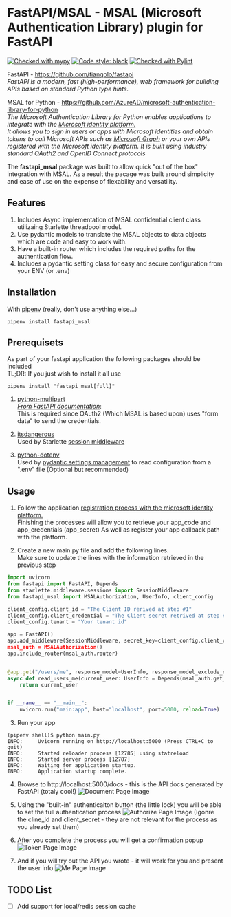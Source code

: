 # FastAPI/MSAL - MSAL (Microsoft Authentication Library) plugin for FastAPI
[![Checked with mypy](http://www.mypy-lang.org/static/mypy_badge.svg)](http://mypy-lang.org/)
[![Code style: black](https://img.shields.io/badge/code%20style-black-000000.svg)](https://github.com/psf/black)
[![Checked with Pylint](https://github.com/dudil/fastapi_msal/actions/workflows/lint.yml/badge.svg)](https://github.com/dudil/fastapi_msal/actions/workflows/lint.yml)

FastAPI - https://github.com/tiangolo/fastapi  
_FastAPI is a modern, fast (high-performance), web framework for building APIs based on standard Python type hints._  

MSAL for Python - https://github.com/AzureAD/microsoft-authentication-library-for-python  
_The Microsoft Authentication Library for Python enables applications to integrate with the 
[Microsoft identity platform.](https://aka.ms/aaddevv2)  
It allows you to sign in users or apps with Microsoft identities
and obtain tokens to call Microsoft APIs such as [Microsoft Graph](https://graph.microsoft.io/) 
or your own APIs registered with the Microsoft identity platform. 
It is built using industry standard OAuth2 and OpenID Connect protocols_

The **fastapi_msal** package was built to allow quick "out of the box" integration with MSAL.
As a result the pacage was built around simplicity and ease of use on the expense of flexability and versatility.

## Features
1. Includes Async implementation of MSAL confidential client class utilizaing Starlette threadpool model.
1. Use pydantic models to translate the MSAL objects to data objects which are code and easy to work with.
1. Have a built-in router which includes the required paths for the authentication flow.
1. Includes a pydantic setting class for easy and secure configuration from your ENV (or .env)

## Installation
With [pipenv](https://pipenv.pypa.io/en/latest/) (really, don't use anything else...)
```shell
pipenv install fastapi_msal
```

## Prerequisets
As part of your fastapi application the following packages should be included  
TL;DR: If you just wish to install it all use  
```shell
pipenv install "fastapi_msal[full]"
```

1. [python-multipart](https://andrew-d.github.io/python-multipart/)  
_[From FastAPI documentation](https://fastapi.tiangolo.com/tutorial/security/first-steps/#run-it)_:  
This is required since OAuth2 (Which MSAL is based upon) uses "form data" to send the credentials.

1. [itsdangerous](https://github.com/pallets/itsdangerous)  
Used by Starlette [session middleware](https://www.starlette.io/middleware/)

1. [python-dotenv](https://github.com/theskumar/python-dotenv)  
Used by [pydantic settings management](https://pydantic-docs.helpmanual.io/usage/settings/) 
   to read configuration from a ".env" file (Optional but recommended)

## Usage
1. Follow the application [registration process
with the microsoft identity platform.](https://docs.microsoft.com/azure/active-directory/develop/quickstart-v2-register-an-app)  
Finishing the processes will allow you to retrieve your app_code and app_credentials (app_secret)
As well as register your app callback path with the platform.
   
2. Create a new main.py file and add the following lines.  
Make sure to update the lines with the information retrieved in the previous step
``` python
import uvicorn
from fastapi import FastAPI, Depends
from starlette.middleware.sessions import SessionMiddleware
from fastapi_msal import MSALAuthorization, UserInfo, client_config

client_config.client_id = "The Client ID rerived at step #1"
client_config.client_credential = "The Client secret retrived at step #1"
client_config.tenant = "Your tenant id"

app = FastAPI()
app.add_middleware(SessionMiddleware, secret_key=client_config.client_credential")  # don't do this in production!
msal_auth = MSALAuthorization()
app.include_router(msal_auth.router)


@app.get("/users/me", response_model=UserInfo, response_model_exclude_none=True)
async def read_users_me(current_user: UserInfo = Depends(msal_auth.get_scheme())) -> UserInfo:
    return current_user


if __name__ == "__main__":
    uvicorn.run("main:app", host="localhost", port=5000, reload=True)
```

3. Run your app
```shell
(pipenv shell)$ python main.py
INFO:     Uvicorn running on http://localhost:5000 (Press CTRL+C to quit)
INFO:     Started reloader process [12785] using statreload
INFO:     Started server process [12787]
INFO:     Waiting for application startup.
INFO:     Application startup complete.
```

4. Browse to http://localhost:5000/docs - this is the API docs generated by FastAPI (totaly cool!)
![Document Page Image](https://github.com/dudil/fastapi_msal/blob/master/blob/images/authorize_page.png?raw=true/blob/images/docs_page.png?raw=true)
   
5. Using the "built-in" authenticaiton button (the little lock) you will be able to set the full authentication process
![Authorize Page Image](https://github.com/dudil/fastapi_msal/blob/master//blob/images/authorize_page.png?raw=true)
   (Igonre the cline_id and client_secret - they are not relevant for the process as you already set them)
   
6. After you complete the process you will get a confirmation popup
![Token Page Image](https://github.com/dudil/fastapi_msal/blob/master//blob/images/token_page.png?raw=true)
   
7. And if you will try out the API you wrote - it will work for you and present the user info
![Me Page Image](https://github.com/dudil/fastapi_msal/blob/master//blob/images/me_page.png?raw=true)


## TODO List
- [ ] Add support for local/redis session cache

